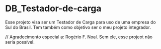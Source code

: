 # DB_Testador-de-carga
Esse projeto visa ser um Testador de Carga para uso de uma empresa do Sul do Brasil. Tem também como objetivo ser o meu projeto integrador.



// Agradecimento especial a: Rogério F. Noal. Sem ele, esse projeot não seria possível.
